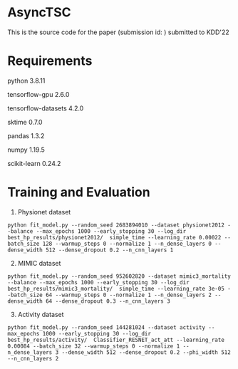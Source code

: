 # AsyncTSC
This is the source code for the paper (submission id: ) submitted to KDD'22

# Requirements
python                    3.8.11

tensorflow-gpu            2.6.0

tensorflow-datasets       4.2.0

sktime                    0.7.0

pandas                    1.3.2

numpy                     1.19.5

scikit-learn              0.24.2


# Training and Evaluation
1. Physionet dataset

```
python fit_model.py --random_seed 2683894010 --dataset physionet2012 --balance --max_epochs 1000 --early_stopping 30 --log_dir best_hp_results/physionet2012/  simple_time --learning_rate 0.00022 --batch_size 128 --warmup_steps 0 --normalize 1 --n_dense_layers 0 --dense_width 512 --dense_dropout 0.2 --n_cnn_layers 1
```

2. MIMIC dataset

```
python fit_model.py --random_seed 952602820 --dataset mimic3_mortality --balance --max_epochs 1000 --early_stopping 30 --log_dir best_hp_results/mimic3_mortality/  simple_time --learning_rate 3e-05 --batch_size 64 --warmup_steps 0 --normalize 1 --n_dense_layers 2 --dense_width 64 --dense_dropout 0.3 --n_cnn_layers 3
```

3. Activity dataset

```
python fit_model.py --random_seed 144281024 --dataset activity --max_epochs 1000 --early_stopping 30 --log_dir best_hp_results/activity/  Classifier_RESNET_act_att --learning_rate 0.00084 --batch_size 32 --warmup_steps 0 --normalize 1 --n_dense_layers 3 --dense_width 512 --dense_dropout 0.2 --phi_width 512 --n_cnn_layers 2
```
